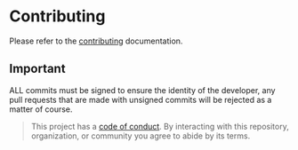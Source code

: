 # Contributing

Please refer to the [contributing](https://github.com/WolfSoftware/contributing) documentation.

## Important

ALL commits must be signed to ensure the identity of the developer, any pull requests that are made with unsigned commits will be rejected as a matter of course.

> This project has a [code of conduct](CODE_OF_CONDUCT.md). By interacting with this repository, organization, or community you agree to abide by its terms.
